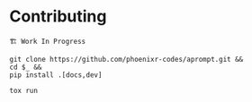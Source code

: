 # Contributing

```{caution}
🏗️ Work In Progress
```

```console
git clone https://github.com/phoenixr-codes/aprompt.git &&
cd $_ &&
pip install .[docs,dev]
```

```console
tox run
```

